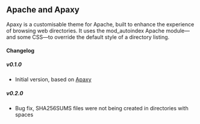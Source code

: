 ## Apache and Apaxy
Apaxy is a customisable theme for Apache, built to enhance the experience of browsing web directories. It uses the mod_autoindex Apache module—and some CSS—to override the default style of a directory listing.

#### Changelog

##### v0.1.0
* Initial version, based on [Apaxy](https://github.com/AdamWhitcroft/apaxy)

##### v0.2.0
* Bug fix, SHA256SUMS files were not being created in directories with spaces

